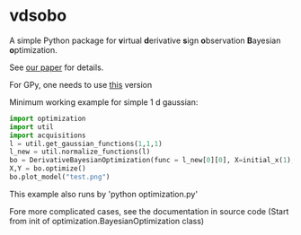# vdsobo
A simple Python package for **v**irtual **d**erivative **s**ign **o**bservation **B**ayesian **o**ptimization.

See [our paper](https://arxiv.org/abs/1704.00963) for details.

For GPy, one needs to use [this](https://github.com/esiivola/GPy/tree/feature-multioutput-grad-obs) version

Minimum working example for simple 1 d gaussian:

```python
import optimization
import util
import acquisitions
l = util.get_gaussian_functions(1,1,1)
l_new = util.normalize_functions(l)
bo = DerivativeBayesianOptimization(func = l_new[0][0], X=initial_x(1), acquisition_function=acquisitions.EI, max_iter=10, print_progress=1, adaptive=True)
X,Y = bo.optimize()
bo.plot_model("test.png")
```

This example also runs by 'python optimization.py'

Fore more complicated cases, see the documentation in source code (Start from init of optimization.BayesianOptimization class)